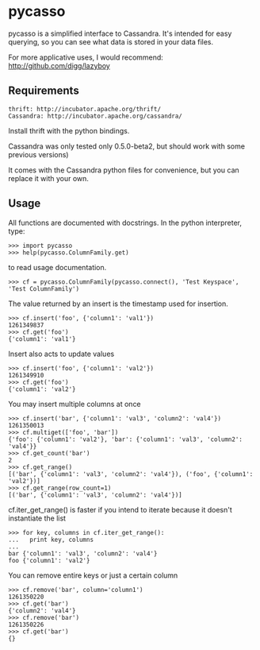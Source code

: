 pycasso
=======

pycasso is a simplified interface to Cassandra. It's intended for easy querying, so you can see what data is stored in your data files.

For more applicative uses, I would recommend:
http://github.com/digg/lazyboy

Requirements
------------

    thrift: http://incubator.apache.org/thrift/
    Cassandra: http://incubator.apache.org/cassandra/

Install thrift with the python bindings.

Cassandra was only tested only 0.5.0-beta2, but should work with some previous versions)

It comes with the Cassandra python files for convenience, but you can replace
it with your own.

Usage
-----

All functions are documented with docstrings.
In the python interpreter, type:

    >>> import pycasso
    >>> help(pycasso.ColumnFamily.get)

to read usage documentation.

    >>> cf = pycasso.ColumnFamily(pycasso.connect(), 'Test Keyspace', 'Test ColumnFamily')

The value returned by an insert is the timestamp used for insertion.

    >>> cf.insert('foo', {'column1': 'val1'})
    1261349837
    >>> cf.get('foo')
    {'column1': 'val1'}

Insert also acts to update values

    >>> cf.insert('foo', {'column1': 'val2'})
    1261349910
    >>> cf.get('foo')
    {'column1': 'val2'}

You may insert multiple columns at once

    >>> cf.insert('bar', {'column1': 'val3', 'column2': 'val4'})
    1261350013
    >>> cf.multiget(['foo', 'bar'])
    {'foo': {'column1': 'val2'}, 'bar': {'column1': 'val3', 'column2': 'val4'}}
    >>> cf.get_count('bar')
    2
    >>> cf.get_range()
    [('bar', {'column1': 'val3', 'column2': 'val4'}), ('foo', {'column1': 'val2'})]
    >>> cf.get_range(row_count=1)
    [('bar', {'column1': 'val3', 'column2': 'val4'})]

cf.iter_get_range() is faster if you intend to iterate because it doesn't instantiate the list

    >>> for key, columns in cf.iter_get_range():
    ...   print key, columns
    ...
    bar {'column1': 'val3', 'column2': 'val4'}
    foo {'column1': 'val2'}

You can remove entire keys or just a certain column

    >>> cf.remove('bar', column='column1')
    1261350220
    >>> cf.get('bar')
    {'column2': 'val4'}
    >>> cf.remove('bar')
    1261350226
    >>> cf.get('bar')
    {}
